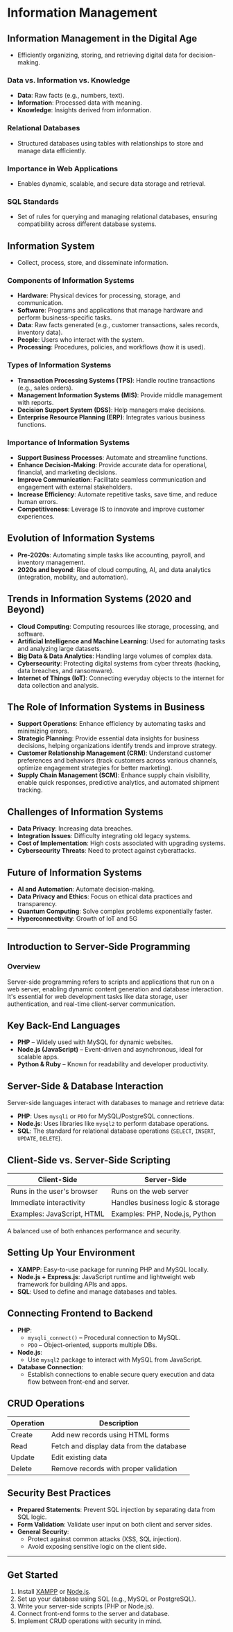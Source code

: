 # Information Management

## Information Management in the Digital Age  
- Efficiently organizing, storing, and retrieving digital data for decision-making.  

### Data vs. Information vs. Knowledge  
- **Data**: Raw facts (e.g., numbers, text).  
- **Information**: Processed data with meaning.  
- **Knowledge**: Insights derived from information.  

### Relational Databases  
- Structured databases using tables with relationships to store and manage data efficiently.  

### Importance in Web Applications  
- Enables dynamic, scalable, and secure data storage and retrieval.  

### SQL Standards  
- Set of rules for querying and managing relational databases, ensuring compatibility across different database systems.  

## Information System  
- Collect, process, store, and disseminate information.  

### Components of Information Systems  
- **Hardware**: Physical devices for processing, storage, and communication.  
- **Software**: Programs and applications that manage hardware and perform business-specific tasks.  
- **Data**: Raw facts generated (e.g., customer transactions, sales records, inventory data).  
- **People**: Users who interact with the system.  
- **Processing**: Procedures, policies, and workflows (how it is used).  

### Types of Information Systems  
- **Transaction Processing Systems (TPS)**: Handle routine transactions (e.g., sales orders).  
- **Management Information Systems (MIS)**: Provide middle management with reports.  
- **Decision Support System (DSS)**: Help managers make decisions.  
- **Enterprise Resource Planning (ERP)**: Integrates various business functions.  

### Importance of Information Systems  
- **Support Business Processes**: Automate and streamline functions.  
- **Enhance Decision-Making**: Provide accurate data for operational, financial, and marketing decisions.  
- **Improve Communication**: Facilitate seamless communication and engagement with external stakeholders.  
- **Increase Efficiency**: Automate repetitive tasks, save time, and reduce human errors.  
- **Competitiveness**: Leverage IS to innovate and improve customer experiences.  

## Evolution of Information Systems  
- **Pre-2020s**: Automating simple tasks like accounting, payroll, and inventory management.  
- **2020s and beyond**: Rise of cloud computing, AI, and data analytics (integration, mobility, and automation).  

## Trends in Information Systems (2020 and Beyond)  
- **Cloud Computing**: Computing resources like storage, processing, and software.  
- **Artificial Intelligence and Machine Learning**: Used for automating tasks and analyzing large datasets.  
- **Big Data & Data Analytics**: Handling large volumes of complex data.  
- **Cybersecurity**: Protecting digital systems from cyber threats (hacking, data breaches, and ransomware).  
- **Internet of Things (IoT)**: Connecting everyday objects to the internet for data collection and analysis.  

## The Role of Information Systems in Business  
- **Support Operations**: Enhance efficiency by automating tasks and minimizing errors.  
- **Strategic Planning**: Provide essential data insights for business decisions, helping organizations identify trends and improve strategy.  
- **Customer Relationship Management (CRM)**: Understand customer preferences and behaviors (track customers across various channels, optimize engagement strategies for better marketing).  
- **Supply Chain Management (SCM)**: Enhance supply chain visibility, enable quick responses, predictive analytics, and automated shipment tracking.  

## Challenges of Information Systems  
- **Data Privacy**: Increasing data breaches.  
- **Integration Issues**: Difficulty integrating old legacy systems.  
- **Cost of Implementation**: High costs associated with upgrading systems.  
- **Cybersecurity Threats**: Need to protect against cyberattacks.  

## Future of Information Systems  
- **AI and Automation**: Automate decision-making.  
- **Data Privacy and Ethics**: Focus on ethical data practices and transparency.  
- **Quantum Computing**: Solve complex problems exponentially faster.  
- **Hyperconnectivity**: Growth of IoT and 5G

---

## Introduction to Server-Side Programming

### Overview
Server-side programming refers to scripts and applications that run on a web server, enabling dynamic content generation and database interaction. It's essential for web development tasks like data storage, user authentication, and real-time client-server communication.

## Key Back-End Languages
- **PHP** – Widely used with MySQL for dynamic websites.
- **Node.js (JavaScript)** – Event-driven and asynchronous, ideal for scalable apps.
- **Python & Ruby** – Known for readability and developer productivity.

## Server-Side & Database Interaction
Server-side languages interact with databases to manage and retrieve data:

- **PHP**: Uses `mysqli` or `PDO` for MySQL/PostgreSQL connections.
- **Node.js**: Uses libraries like `mysql2` to perform database operations.
- **SQL**: The standard for relational database operations (`SELECT`, `INSERT`, `UPDATE`, `DELETE`).

## Client-Side vs. Server-Side Scripting

| Client-Side                  | Server-Side                      |
|-----------------------------|----------------------------------|
| Runs in the user's browser  | Runs on the web server           |
| Immediate interactivity     | Handles business logic & storage |
| Examples: JavaScript, HTML  | Examples: PHP, Node.js, Python   |

A balanced use of both enhances performance and security.

## Setting Up Your Environment

- **XAMPP**: Easy-to-use package for running PHP and MySQL locally.
- **Node.js + Express.js**: JavaScript runtime and lightweight web framework for building APIs and apps.
- **SQL**: Used to define and manage databases and tables.

## Connecting Frontend to Backend

- **PHP**:
  - `mysqli_connect()` – Procedural connection to MySQL.
  - `PDO` – Object-oriented, supports multiple DBs.
- **Node.js**:
  - Use `mysql2` package to interact with MySQL from JavaScript.
- **Database Connection**:
  - Establish connections to enable secure query execution and data flow between front-end and server.

## CRUD Operations

| Operation | Description                                |
|----------|--------------------------------------------|
| Create   | Add new records using HTML forms           |
| Read     | Fetch and display data from the database   |
| Update   | Edit existing data                         |
| Delete   | Remove records with proper validation      |

## Security Best Practices

- **Prepared Statements**: Prevent SQL injection by separating data from SQL logic.
- **Form Validation**: Validate user input on both client and server sides.
- **General Security**:
  - Protect against common attacks (XSS, SQL injection).
  - Avoid exposing sensitive logic on the client side.

---

## Get Started

1. Install [XAMPP](https://www.apachefriends.org/) or [Node.js](https://nodejs.org/).
2. Set up your database using SQL (e.g., MySQL or PostgreSQL).
3. Write your server-side scripts (PHP or Node.js).
4. Connect front-end forms to the server and database.
5. Implement CRUD operations with security in mind.



